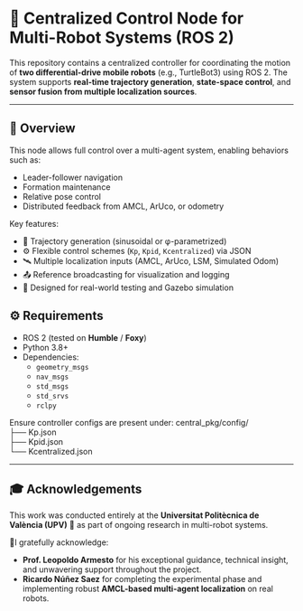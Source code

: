 # 🤖 Centralized Control Node for Multi-Robot Systems (ROS 2)

This repository contains a centralized controller for coordinating the motion of **two differential-drive mobile robots** (e.g., TurtleBot3) using ROS 2. The system supports **real-time trajectory generation**, **state-space control**, and **sensor fusion from multiple localization sources**.

---

## 🧭 Overview

This node allows full control over a multi-agent system, enabling behaviors such as:
- Leader-follower navigation
- Formation maintenance
- Relative pose control
- Distributed feedback from AMCL, ArUco, or odometry

Key features:
- 🔁 Trajectory generation (sinusoidal or φ-parametrized)
- ⚙️ Flexible control schemes (`Kp`, `Kpid`, `Kcentralized`) via JSON
- 🛰️ Multiple localization inputs (AMCL, ArUco, LSM, Simulated Odom)
- 📤 Reference broadcasting for visualization and logging
- 🧪 Designed for real-world testing and Gazebo simulation

## ⚙️ Requirements

- ROS 2 (tested on **Humble** / **Foxy**)
- Python 3.8+
- Dependencies:
  - `geometry_msgs`
  - `nav_msgs`
  - `std_msgs`
  - `std_srvs`
  - `rclpy`

Ensure controller configs are present under:
central_pkg/config/ <br>
  ├── Kp.json <br>
  ├── Kpid.json <br>
  └── Kcentralized.json <br>


  ---

## 🎓 Acknowledgements

This work was conducted entirely at the **Universitat Politècnica de València (UPV)** 🏫 as part of ongoing research in multi-robot systems.

🙏I gratefully acknowledge:

- **Prof. Leopoldo Armesto** for his exceptional guidance, technical insight, and unwavering support throughout the project.
- **Ricardo Núñez Saez** for completing the experimental phase and implementing robust **AMCL-based multi-agent localization** on real robots.

  

